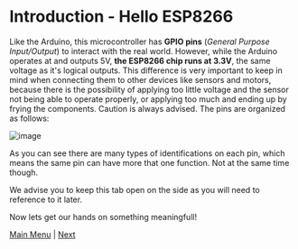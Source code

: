 # Introduction - Hello ESP8266

Like the Arduino, this microcontroller has **GPIO pins** (*General Purpose Input/Output*) to interact with the real world. However, while the Arduino operates at and outputs 5V, **the ESP8266 chip runs at 3.3V**, the same voltage as it's logical outputs. This difference is very important to keep in mind when connecting them to other devices like sensors and motors, because there is the possibility of applying too little voltage and the sensor not being able to operate properly, or applying too much and ending up by frying the components. Caution is always advised. The pins are organized as follows:

![image](https://user-images.githubusercontent.com/71400611/219226491-b4b79b31-683d-481e-89e8-1790126884ae.png)


As you can see there are many types of identifications on each pin, which means the same pin can have more that one function. Not at the same time though.

We advise you to keep this tab open on the side as you will need to reference to it later.

Now lets get our hands on something meaningfull!

[Main Menu](../readme.md) | [Next](./helloWorld.md)
